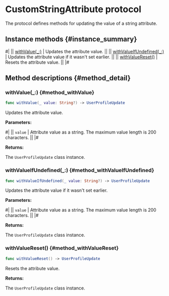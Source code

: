 # CustomStringAttribute protocol

The protocol defines methods for updating the value of a string attribute.

## Instance methods {#instance_summary}

#|
|| [withValue(_:)](#method_withValue) | Updates the attribute value. ||
|| [withValueIfUndefined(_:)](#method_withValueIfUndefined) | Updates the attribute value if it wasn't set earlier. ||
|| [withValueReset()](#method_withValueReset) | Resets the attribute value. ||
|#

## Method descriptions {#method_detail}

### withValue(_:) {#method_withValue}

```swift translate=no
func withValue(_ value: String?) -> UserProfileUpdate
```

Updates the attribute value.

**Parameters:**

#|
|| `value` | Attribute value as a string. The maximum value length is 200 characters. ||
|#

**Returns:**

The `UserProfileUpdate` class instance.

### withValueIfUndefined(_:) {#method_withValueIfUndefined}

```swift translate=no
func withValueIfUndefined(_ value: String?) -> UserProfileUpdate
```

Updates the attribute value if it wasn't set earlier.

**Parameters:**

#|
|| `value` | Attribute value as a string. The maximum value length is 200 characters. ||
|#

**Returns:**

The `UserProfileUpdate` class instance.

### withValueReset() {#method_withValueReset}

```swift translate=no
func withValueReset() -> UserProfileUpdate
```

Resets the attribute value.

**Returns:**

The `UserProfileUpdate` class instance.
